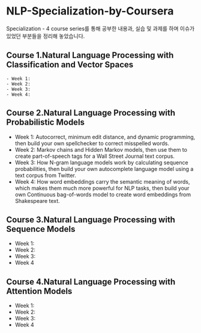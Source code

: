 # NLP-Specialization-by-Coursera
Specialization - 4 course series를 통해 공부한 내용과, 실습 및 과제를 하며 이슈가 있었던 부분들을 정리해 놓았습니다. 

## Course 1.Natural Language Processing with Classification and Vector Spaces
    - Week 1:
    - Week 2:
    - Week 3:
    - Week 4: 

## Course 2.Natural Language Processing with Probabilistic Models
   - Week 1: Autocorrect, minimum edit distance, and dynamic programming, then build your own spellchecker to correct misspelled words.
   - Week 2: Markov chains and Hidden Markov models, then use them to create part-of-speech tags for a Wall Street Journal text corpus.
   - Week 3: How N-gram language models work by calculating sequence probabilities, then build your own autocomplete language model using a text corpus from Twitter.
   - Week 4: How word embeddings carry the semantic meaning of words, which makes them much more powerful for NLP tasks, then build your own Continuous bag-of-words model to create word embeddings from Shakespeare text.
## Course 3.Natural Language Processing with Sequence Models
   - Week 1:
   - Week 2:
   - Week 3:
   - Week 4
## Course 4.Natural Language Processing with Attention Models
   - Week 1:
   - Week 2:
   - Week 3:
   - Week 4

